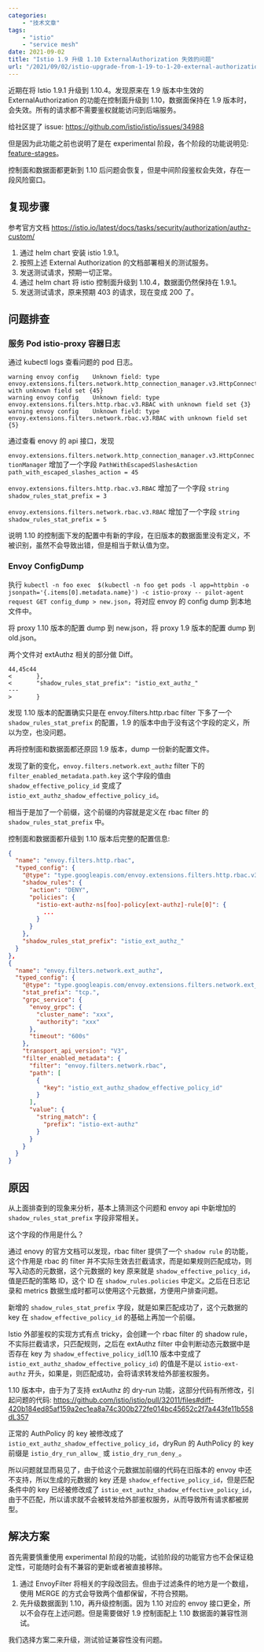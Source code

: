 ```yaml
---
categories:
    - "技术文章"
tags:
    - "istio"
    - "service mesh"
date: 2021-09-02
title: "Istio 1.9 升级 1.10 ExternalAuthorization 失效的问题"
url: "/2021/09/02/istio-upgrade-from-1-19-to-1-20-external-authorization-invalid"
---
```


近期在将 Istio 1.9.1 升级到 1.10.4。发现原来在 1.9 版本中生效的 ExternalAuthorization 的功能在控制面升级到 1.10，数据面保持在 1.9 版本时，会失效。所有的请求都不需要鉴权就能访问到后端服务。

<!--more-->

给社区提了 issue: https://github.com/istio/istio/issues/34988

但是因为此功能之前也说明了是在 experimental 阶段，各个阶段的功能说明见: [feature-stages](https://istio.io/latest/docs/releases/feature-stages/)。

控制面和数据面都更新到 1.10 后问题会恢复，但是中间阶段鉴权会失效，存在一段风险窗口。

## 复现步骤

参考官方文档 https://istio.io/latest/docs/tasks/security/authorization/authz-custom/

1. 通过 helm chart 安装 istio 1.9.1。
2. 按照上述 External Authorization 的文档部署相关的测试服务。
3. 发送测试请求，预期一切正常。
4. 通过 helm chart 将 istio 控制面升级到 1.10.4，数据面仍然保持在 1.9.1。
5. 发送测试请求，原来预期 403 的请求，现在变成 200 了。

## 问题排查

### 服务 Pod istio-proxy 容器日志

通过 kubectl logs 查看问题的 pod 日志。

```
warning envoy config    Unknown field: type envoy.extensions.filters.network.http_connection_manager.v3.HttpConnectionManager with unknown field set {45}
warning envoy config    Unknown field: type envoy.extensions.filters.http.rbac.v3.RBAC with unknown field set {3}
warning envoy config    Unknown field: type envoy.extensions.filters.network.rbac.v3.RBAC with unknown field set {5}
```

通过查看 enovy 的 api 接口，发现

`envoy.extensions.filters.network.http_connection_manager.v3.HttpConnectionManager` 增加了一个字段 `PathWithEscapedSlashesAction path_with_escaped_slashes_action = 45`

`envoy.extensions.filters.http.rbac.v3.RBAC` 增加了一个字段 `string shadow_rules_stat_prefix = 3`

`envoy.extensions.filters.network.rbac.v3.RBAC` 增加了一个字段 `string shadow_rules_stat_prefix = 5`

说明 1.10 的控制面下发的配置中有新的字段，在旧版本的数据面里没有定义，不被识别，虽然不会导致出错，但是相当于默认值为空。

### Envoy ConfigDump

执行 `kubectl -n foo exec  $(kubectl -n foo get pods -l app=httpbin -o jsonpath='{.items[0].metadata.name}') -c istio-proxy -- pilot-agent request GET config_dump > new.json`，将对应 envoy 的 config dump 到本地文件中。

将 proxy 1.10 版本的配置 dump 到 new.json，将 proxy 1.9 版本的配置 dump 到 old.json。

两个文件对 extAuthz 相关的部分做 Diff。

```
44,45c44
<       },
<       "shadow_rules_stat_prefix": "istio_ext_authz_"
---
>       }
```

发现 1.10 版本的配置确实只是在 envoy.filters.http.rbac filter 下多了一个 `shadow_rules_stat_prefix` 的配置，1.9 的版本中由于没有这个字段的定义，所以为空，也没问题。

再将控制面和数据面都还原回 1.9 版本，dump 一份新的配置文件。

发现了新的变化，`envoy.filters.network.ext_authz` filter 下的 `filter_enabled_metadata.path.key` 这个字段的值由 `shadow_effective_policy_id` 变成了 `istio_ext_authz_shadow_effective_policy_id`。

相当于是加了一个前缀，这个前缀的内容就是定义在 rbac filter 的 `shadow_rules_stat_prefix` 中。

控制面和数据面都升级到 1.10 版本后完整的配置信息:

```json
{
  "name": "envoy.filters.http.rbac",
  "typed_config": {
    "@type": "type.googleapis.com/envoy.extensions.filters.http.rbac.v3.RBAC",
    "shadow_rules": {
      "action": "DENY",
      "policies": {
        "istio-ext-authz-ns[foo]-policy[ext-authz]-rule[0]": {
          ...
        }
      }
    },
    "shadow_rules_stat_prefix": "istio_ext_authz_"
  }
},
{
  "name": "envoy.filters.network.ext_authz",
  "typed_config": {
    "@type": "type.googleapis.com/envoy.extensions.filters.network.ext_authz.v3.ExtAuthz",
    "stat_prefix": "tcp.",
    "grpc_service": {
      "envoy_grpc": {
        "cluster_name": "xxx",
        "authority": "xxx"
      },
      "timeout": "600s"
    },
    "transport_api_version": "V3",
    "filter_enabled_metadata": {
      "filter": "envoy.filters.network.rbac",
      "path": [
        {
          "key": "istio_ext_authz_shadow_effective_policy_id"
        }
      ],
      "value": {
        "string_match": {
          "prefix": "istio-ext-authz"
        }
      }
    }
  }
}
```

## 原因

从上面排查到的现象来分析，基本上猜测这个问题和 envoy api 中新增加的 `shadow_rules_stat_prefix` 字段非常相关。

这个字段的作用是什么？

通过 enovy 的官方文档可以发现，rbac filter 提供了一个 `shadow rule` 的功能，这个作用是 rbac 的 filter 并不实际生效去拦截请求，而是如果规则匹配成功，则写入动态的元数据，这个元数据的 key 原来就是 `shadow_effective_policy_id`，值是匹配的策略 ID，这个 ID 在 `shadow_rules.policies` 中定义。之后在日志记录和 metrics 数据生成时都可以使用这个元数据，方便用户排查问题。

新增的 `shadow_rules_stat_prefix` 字段，就是如果匹配成功了，这个元数据的 key 在 `shadow_effective_policy_id` 的基础上再加一个前缀。

Istio 外部鉴权的实现方式有点 tricky，会创建一个 rbac filter 的 shadow rule，不实际拦截请求，只匹配规则，之后在 extAuthz filter 中会判断动态元数据中是否存在 key 为 `shadow_effective_policy_id`(1.10 版本中变成了 `istio_ext_authz_shadow_effective_policy_id`) 的值是不是以 `istio-ext-authz` 开头，如果是，则匹配成功，会将请求转发给外部鉴权服务。

1.10 版本中，由于为了支持 extAuthz 的 dry-run 功能，这部分代码有所修改，引起问题的代码: https://github.com/istio/istio/pull/32011/files#diff-420b184ed85af159a2ec1ea8a74c300b272fe014bc45652c2f7a443fe11b558dL357 

正常的 AuthPolicy 的 key 被修改成了 `istio_ext_authz_shadow_effective_policy_id`，dryRun 的 AuthPolicy 的 key 前缀是 `istio_dry_run_allow_` 或 `istio_dry_run_deny_`。

所以问题就显而易见了，由于给这个元数据加前缀的代码在旧版本的 envoy 中还不支持，所以生成的元数据的 key 还是 `shadow_effective_policy_id`，但是匹配条件中的 key 已经被修改成了 `istio_ext_authz_shadow_effective_policy_id`，由于不匹配，所以请求就不会被转发给外部鉴权服务，从而导致所有请求都被房型。

## 解决方案

首先需要慎重使用 experimental 阶段的功能，试验阶段的功能官方也不会保证稳定性，可能随时会有不兼容的更新或者被直接移除。

1. 通过 EnvoyFilter 将相关的字段改回去。但由于过滤条件的地方是一个数组，使用 MERGE 的方式会导致两个值都保留，不符合预期。
2. 先升级数据面到 1.10，再升级控制面。因为 1.10 对应的 envoy 接口更全，所以不会存在上述问题。但是需要做好 1.9 控制面配上 1.10 数据面的兼容性测试。

我们选择方案二来升级，测试验证兼容性没有问题。
